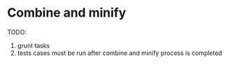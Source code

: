 # Combine and minify

TODO:
1. grunt tasks
2. tests cases must be run after combine and minify process is completed
